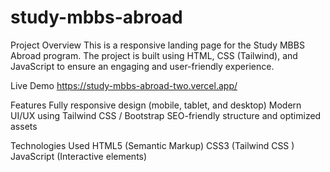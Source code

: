 # study-mbbs-abroad
Project Overview
This is a responsive landing page for the Study MBBS Abroad program. The project is built using HTML, CSS (Tailwind), and JavaScript to ensure an engaging and user-friendly experience.

Live Demo
https://study-mbbs-abroad-two.vercel.app/

Features 
Fully responsive design (mobile, tablet, and desktop)
Modern UI/UX using Tailwind CSS / Bootstrap
SEO-friendly structure and optimized assets

Technologies Used
HTML5 (Semantic Markup)
CSS3 (Tailwind CSS )
JavaScript (Interactive elements)



